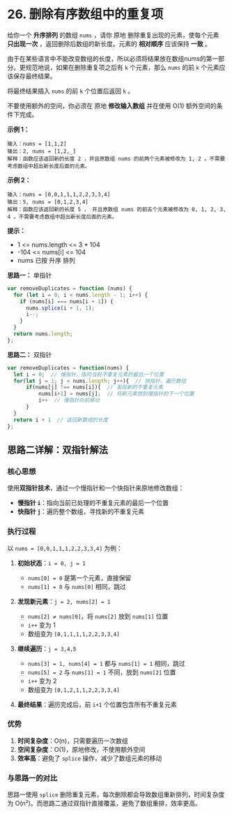 # 26. 删除有序数组中的重复项

给你一个 **升序排列** 的数组 `nums` ，请你 原地 删除重复出现的元素，使每个元素 **只出现一次** ，返回删除后数组的新长度。元素的 **相对顺序** 应该保持 **一致** 。

由于在某些语言中不能改变数组的长度，所以必须将结果放在数组nums的第一部分。更规范地说，如果在删除重复项之后有 `k` 个元素，那么 `nums` 的前 `k` 个元素应该保存最终结果。

将最终结果插入 `nums` 的前 `k` 个位置后返回 `k` 。

不要使用额外的空间，你必须在 原地 **修改输入数组** 并在使用 O(1) 额外空间的条件下完成。

**示例 1：**

```
输入：nums = [1,1,2]
输出：2, nums = [1,2,_]
解释：函数应该返回新的长度 2 ，并且原数组 nums 的前两个元素被修改为 1, 2 。不需要考虑数组中超出新长度后面的元素。
```

**示例 2：**

```
输入：nums = [0,0,1,1,1,2,2,3,3,4]
输出：5, nums = [0,1,2,3,4]
解释：函数应该返回新的长度 5 ， 并且原数组 nums 的前五个元素被修改为 0, 1, 2, 3, 4 。不需要考虑数组中超出新长度后面的元素。
```

**提示：**

- 1 <= nums.length <= 3 * 104
- -104 <= nums[i] <= 104
- nums 已按 升序 排列

**思路一：**
单指针
```javascript
var removeDuplicates = function (nums) {
  for (let i = 0; i < nums.length - 1; i++) {
    if (nums[i] === nums[i + 1]) {
      nums.splice(i + 1, 1);
      i--;
    }
  }
  return nums.length;
};
```
**思路二：**
双指针
```javascript
var removeDuplicates = function(nums) {
  let i = 0;  // 慢指针，指向当前不重复元素的最后一个位置
  for(let j = 1; j < nums.length; j++){  // 快指针，遍历数组
      if(nums[j] !== nums[i]){  // 发现新的不重复元素
          nums[i+1] = nums[j];  // 将新元素放到慢指针的下一个位置
          i++  // 慢指针向前移动
      }
  }
  return i + 1  // 返回新数组的长度
};
```

## 思路二详解：双指针解法

### 核心思想
使用**双指针技术**，通过一个慢指针和一个快指针来原地修改数组：
- **慢指针 `i`**：指向当前已处理的不重复元素的最后一个位置
- **快指针 `j`**：遍历整个数组，寻找新的不重复元素

### 执行过程
以 `nums = [0,0,1,1,1,2,2,3,3,4]` 为例：

1. **初始状态**：`i = 0, j = 1`
   - `nums[0] = 0` 是第一个元素，直接保留
   - `nums[1] = 0` 与 `nums[0]` 相同，跳过

2. **发现新元素**：`j = 2, nums[2] = 1`
   - `nums[2] ≠ nums[0]`，将 `nums[2]` 放到 `nums[1]` 位置
   - `i++` 变为 1
   - 数组变为 `[0,1,1,1,1,2,2,3,3,4]`

3. **继续遍历**：`j = 3,4,5`
   - `nums[3] = 1, nums[4] = 1` 都与 `nums[1] = 1` 相同，跳过
   - `nums[5] = 2` 与 `nums[1] = 1` 不同，放到 `nums[2]` 位置
   - `i++` 变为 2
   - 数组变为 `[0,1,2,1,1,2,2,3,3,4]`

4. **最终结果**：遍历完成后，前 `i+1` 个位置包含所有不重复元素

### 优势
1. **时间复杂度**：O(n)，只需要遍历一次数组
2. **空间复杂度**：O(1)，原地修改，不使用额外空间
3. **效率高**：避免了 `splice` 操作，减少了数组元素的移动

### 与思路一的对比
思路一使用 `splice` 删除重复元素，每次删除都会导致数组重新排列，时间复杂度为 O(n²)。而思路二通过双指针直接覆盖，避免了数组重排，效率更高。
